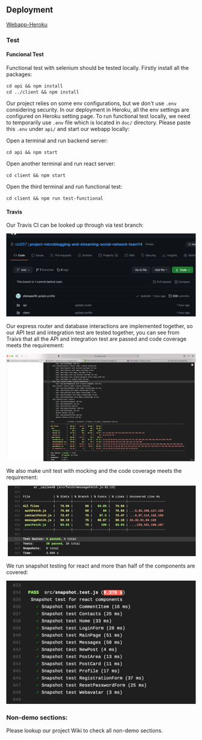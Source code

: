 ## Deployment

[Webapp-Heroku](https://cis557webapp.herokuapp.com/)

### Test

#### Funcional Test

Functional test with selenium should be tested locally. Firstly install all the packages:

```shell
cd api && npm install
cd ../client && npm install
```

Our project relies on some env configurations, but we don't use `.env` considering security. In our deployment in Heroku, all the env settings are configured on Heroku setting page. To run functional test locally, we need to temporarily use `.env` file which is located in `doc/` directory. Please paste this `.env` under `api/` and start our webapp locally:

Open a terminal and run backend server:

```shell
cd api && npm start
```

Open another terminal and run react server:

```shell
cd client && npm start
```

Open the third terminal and run functional test:

```shell
cd client && npm run test-functional
```



#### Travis

Our Travis CI can be looked up through via test branch:

<img src="./doc/readme/test.png" alt="travis" style="zoom:50%;" />

Our express router and database interactions are implemented together, so our API test and integration test are tested together, you can see from Traivs that all the API and integration test are passed and code coverage meets the requirement:

<img src="./doc/readme/integration.png" alt="integration" style="zoom:50%;" />



We also make unit test with mocking and the code coverage meets the requirement:

<img src="./doc/readme/fetch.png" alt="unit" style="zoom:50%;" />

We run snapshot testing for react and more than half of the components are covered:

<img src="./doc/readme/snapshot.png" alt="snapshot" style="zoom:50%;" />

### Non-demo sections:

Please lookup our project Wiki to check all non-demo sections.
